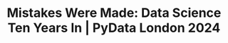 ---
title: "Mistakes Were Made: Data Science Ten Years In | PyData London 2024"
slug: "mistakes-were-made-pydata-london-2024-keynote"
draft: false
event_date: "2024-06-15"
image: "img/resources/2024-06-15-mistakes-were-made-pydata-london.webp"
name: "Mistakes Were Made: Data Science Ten Years In | PyData London 2024"
description: To honor ten years of PyData London, join Dr. Rebecca Bilbro as she takes us back in time to reflect on a little over ten years working as a data scientist. One of the many renegade PhDs who joined the fledgling field of data science of the 2010's, Rebecca will share lessons learned the hard way, often from watching data science projects go sideways and learning to fix broken things. Through the lens of these canon events, she'll identify some of the anti-patterns and red flags she's learned to steer around. She also talks about how her practice of data science has changed over time, and share a handful of fairly generalizable techniques that work for her, her students, and her engineering team at Rotational Labs.
events: ['Conference Talk']
video_link: https://www.youtube.com/embed/aSCYal0w0NA?si=UCfSBqDUZQU4Ai_G
categories: ['Video']
presenters: ['Rebecca Bilbro']
topics: ['Data Science', 'Python', 'PyData London']
---